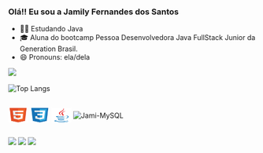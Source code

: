 ### Olá!! Eu sou a Jamily Fernandes dos Santos

- 👩‍💻 Estudando Java
- 🎓 Aluna do bootcamp Pessoa Desenvolvedora Java FullStack Junior da Generation Brasil.
- 😄 Pronouns: ela/dela


 <div align="left">
   <img height="165em" src="https://github-readme-stats.vercel.app/api?username=jamilyFsantos&show_icons=true&theme=tokyonight&include_all_commits=true&count_private=true"/>
 
 ![Top Langs](https://github-readme-stats.vercel.app/api/top-langs/?username=jamilyFsantos&show_icons=true&theme=tokyonight)
 
</div>
 
 <div style="display: inline_block"><br>
  <img align="center" alt="Jami-HTML" height="30" width="40" src="https://raw.githubusercontent.com/devicons/devicon/master/icons/html5/html5-original.svg">
  <img align="center" alt="Jami-CSS" height="30" width="40" src="https://raw.githubusercontent.com/devicons/devicon/master/icons/css3/css3-original.svg">
  <img align="center" alt= "Jami-Java"height="30" width="40" src="https://github.com/devicons/devicon/blob/master/icons/java/java-original.svg">
  <img  align="center" alt="Jami-MySQL" height="60" width="60" src="https://cdn.jsdelivr.net/gh/devicons/devicon/icons/mysql/mysql-original-wordmark.svg" />
  
</div>
  
##

<div>
   <a href="https://instagram.com/milihsanttos" target="_blank"><img src="https://img.shields.io/badge/-Instagram-%23E4405F?style=for-the-badge&logo=instagram&logoColor=white" target="_blank"></a>
   <a href="https://discord.com/channels/@me" target="_blank"><img src="https://img.shields.io/badge/Discord-7289DA?style=for-the-badge&logo=discord&logoColor=white" target="_blank"></a>
  <a href="https://www.linkedin.com/in/jamily-fernandes-639494150/" target="_blank"><img src="https://img.shields.io/badge/-LinkedIn-%230077B5?style=for-the-badge&logo=linkedin&logoColor=white" target="_blank"></a> 
</div>
